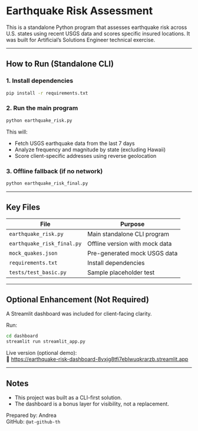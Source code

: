 # Earthquake Risk Assessment

This is a standalone Python program that assesses earthquake risk across U.S. states using recent USGS data and scores specific insured locations. It was built for Artificial’s Solutions Engineer technical exercise.

---

## How to Run (Standalone CLI)

### 1. Install dependencies
```bash
pip install -r requirements.txt
```

### 2. Run the main program
```bash
python earthquake_risk.py
```

This will:
- Fetch USGS earthquake data from the last 7 days
- Analyze frequency and magnitude by state (excluding Hawaii)
- Score client-specific addresses using reverse geolocation

### 3. Offline fallback (if no network)
```bash
python earthquake_risk_final.py
```

---

## Key Files

| File | Purpose |
|------|---------|
| `earthquake_risk.py` | Main standalone CLI program |
| `earthquake_risk_final.py` | Offline version with mock data |
| `mock_quakes.json` | Pre-generated mock USGS data |
| `requirements.txt` | Install dependencies |
| `tests/test_basic.py` | Sample placeholder test |

---

## Optional Enhancement (Not Required)

A Streamlit dashboard was included for client-facing clarity.

Run:
```bash
cd dashboard
streamlit run streamlit_app.py
```

Live version (optional demo):  
🔗 https://earthquake-risk-dashboard-8vxjg8tfi7eblwuqkrarzb.streamlit.app

---

## Notes

- This project was built as a CLI-first solution.
- The dashboard is a bonus layer for visibility, not a replacement.

Prepared by: Andrea  
GitHub: `@at-github-th`
